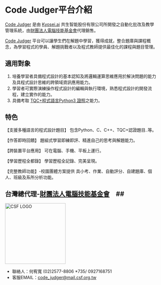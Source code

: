 # Code Judger平台介紹 #

[Code Judger](http://www.codejudger.com) 是由 [Kyosei.ai](https://kyosei.ai/) 共生智能股份有限公司所開發之自動化批改及教學管理系統，由[財團法人電腦技能基金會](https://www.csf.org.tw/main/index.asp)代理銷售。

[Code Judger](http://www.codejudger.com) 平台可以讓學生們在解題中學習，獲得成就，整合題庫與課程概念，為學習程式的學員、解題挑戰者以及程式教師提供最佳化的課程與題目管理。

## 適用對象 ##
1.	培養學習者具備程式設計的基本認知及將邏輯運算思維應用於解決問題的能力及具程式設計思維的跨領域資訊應用能力。
2.	學習者可實際演練操作程式設計的編輯與執行環境，熟悉程式設計的開發流程，建立實作的能力。
3.	具備考取 [TQC+程式語言Python3 證照](http://www.tqcplus.org.tw/content_brochure_PPY.asp)之能力。

## 特色 ##

【支援多種語言的程式設計題目】
包含Python、C、C++、TQC+認證題目..等。

【作答即時回饋】
題組式學習即練即評、精進自己的思考與解題能力。

【跨裝置平台應用】
可在電腦、手機、平板上運行。

【學習歷程全都錄】
學習歷程全記錄、完美呈現。

【完整教師功能】-校園團體方案提供
具小考、作業、自動評分、自建題庫、個人、班級及系所分析功能。

## 台灣總代理-[財團法人電腦技能基金會](https://www.csf.org.tw/main/index.asp)　##

<img src="https://i.imgur.com/Sh1d4RZ.png" title="CSF LOGO" alt="CSF LOGO" width="200" height="200" />

* 聯絡人：何宥寬 (02)2577-8806 *735/ 0927168751
* 客服EMAIL：code_judger@mail.csf.org.tw

